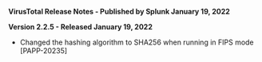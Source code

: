 **VirusTotal Release Notes - Published by Splunk January 19, 2022**


**Version 2.2.5 - Released January 19, 2022**

* Changed the hashing algorithm to SHA256 when running in FIPS mode [PAPP-20235]